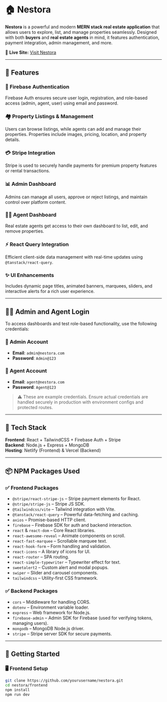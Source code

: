 # 🏠 Nestora

**Nestora** is a powerful and modern **MERN stack real estate application** that allows users to explore, list, and manage properties seamlessly. Designed with both **buyers** and **real estate agents** in mind, it features authentication, payment integration, admin management, and more.

🔗 **Live Site:** [Visit Nestora](https://thaqiulislamkafi-assignment-11.netlify.app/)

---

## 📌 Features

### 🔐 Firebase Authentication
Firebase Auth ensures secure user login, registration, and role-based access (admin, agent, user) using email and password.

### 🏘️ Property Listings & Management
Users can browse listings, while agents can add and manage their properties. Properties include images, pricing, location, and property details.

### 💳 Stripe Integration
Stripe is used to securely handle payments for premium property features or rental transactions.

### 📊 Admin Dashboard
Admins can manage all users, approve or reject listings, and maintain control over platform content.

### 🧑‍💼 Agent Dashboard
Real estate agents get access to their own dashboard to list, edit, and remove properties.

### ⚡ React Query Integration
Efficient client-side data management with real-time updates using `@tanstack/react-query`.

### ✨ UI Enhancements
Includes dynamic page titles, animated banners, marquees, sliders, and interactive alerts for a rich user experience.

---

## 🧑‍💻 Admin and Agent Login

To access dashboards and test role-based functionality, use the following credentials:

### 🔑 Admin Account
- **Email**: `admin@nestora.com`
- **Password**: `Admin@123`

### 🧑 Agent Account
- **Email**: `agent@nestora.com`
- **Password**: `Agent@123`

> ⚠️ These are example credentials. Ensure actual credentials are handled securely in production with environment configs and protected routes.

---

## 🧩 Tech Stack

**Frontend**: React + TailwindCSS + Firebase Auth + Stripe  
**Backend**: Node.js + Express + MongoDB  
**Hosting**: Netlify (Frontend) & Vercel (Backend)

---

## 📦 NPM Packages Used

### ✅ Frontend Packages

- `@stripe/react-stripe-js` – Stripe payment elements for React.
- `@stripe/stripe-js` – Stripe JS SDK.
- `@tailwindcss/vite` – Tailwind integration with Vite.
- `@tanstack/react-query` – Powerful data-fetching and caching.
- `axios` – Promise-based HTTP client.
- `firebase` – Firebase SDK for auth and backend interaction.
- `react` & `react-dom` – Core React libraries.
- `react-awesome-reveal` – Animate components on scroll.
- `react-fast-marquee` – Scrollable marquee text.
- `react-hook-form` – Form handling and validation.
- `react-icons` – A library of icons for UI.
- `react-router` – SPA routing.
- `react-simple-typewriter` – Typewriter effect for text.
- `sweetalert2` – Custom alert and modal popups.
- `swiper` – Slider and carousel components.
- `tailwindcss` – Utility-first CSS framework.

### ✅ Backend Packages

- `cors` – Middleware for handling CORS.
- `dotenv` – Environment variable loader.
- `express` – Web framework for Node.js.
- `firebase-admin` – Admin SDK for Firebase (used for verifying tokens, managing users).
- `mongodb` – MongoDB Node.js driver.
- `stripe` – Stripe server SDK for secure payments.

---

## 🚀 Getting Started

### 🖥️ Frontend Setup

```bash
git clone https://github.com/yourusername/nestora.git
cd nestora/frontend
npm install
npm run dev
